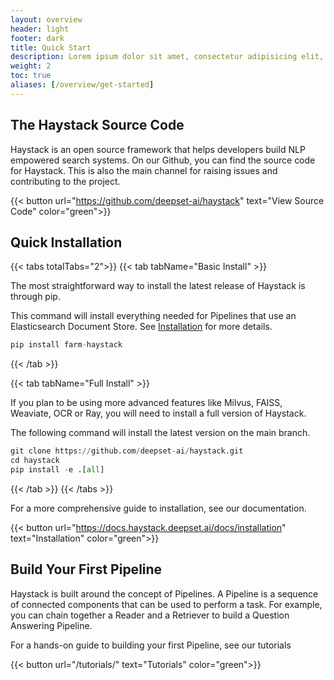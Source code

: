 ```yaml
---
layout: overview
header: light
footer: dark
title: Quick Start
description: Lorem ipsum dolor sit amet, consectetur adipisicing elit, nisi quisquam et eveniet nesciunt repellendus.
weight: 2
toc: true
aliases: [/overview/get-started]
---
```


## The Haystack Source Code

Haystack is an open source framework that helps developers build NLP empowered search systems.
On our Github, you can find the source code for Haystack.
This is also the main channel for raising issues and contributing to the project.

{{< button url="https://github.com/deepset-ai/haystack" text="View Source Code" color="green">}}

## Quick Installation

{{< tabs totalTabs="2">}}
{{< tab tabName="Basic Install"  >}}

The most straightforward way to install the latest release of Haystack is through pip.

This command will install everything needed for Pipelines that use an Elasticsearch Document Store. See <a href="https://docs.haystack.deepset.ai/docs/installation">Installation</a> for more details.

```python
pip install farm-haystack
```

{{< /tab >}}

{{< tab tabName="Full Install" >}}

If you plan to be using more advanced features like Milvus, FAISS, Weaviate, OCR or Ray, you will need to install a full version of Haystack.

The following command will install the latest version on the main branch.

```python
git clone https://github.com/deepset-ai/haystack.git
cd haystack
pip install -e .[all]
```

{{< /tab >}}
{{< /tabs >}}

For a more comprehensive guide to installation, see our documentation.

{{< button url="https://docs.haystack.deepset.ai/docs/installation" text="Installation" color="green">}}

## Build Your First Pipeline

Haystack is built around the concept of Pipelines. A Pipeline is a sequence of connected components that can be used to perform a task.
For example, you can chain together a Reader and a Retriever to build a Question Answering Pipeline.

For a hands-on guide to building your first Pipeline, see our tutorials

{{< button url="/tutorials/" text="Tutorials" color="green">}}

